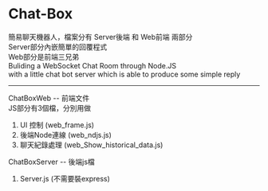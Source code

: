 # Chat-Box
簡易聊天機器人，檔案分有 Server後端 和 Web前端 兩部分 <br>
Server部分內嵌簡單的回覆程式 <br>
Web部分是前端三兄弟 <br>
Buliding a WebSocket Chat Room through Node.JS <br> 
with a little chat bot server which is able to produce some simple reply

----------------------------------------------------------------------------------------------------------------------------------------------------------------------------------
ChatBoxWeb -- 前端文件<br>
JS部分有3個檔，分別用做 <br>
1. UI 控制 (web_frame.js) <br>
2. 後端Node連線 (web_ndjs.js) <br>
3. 聊天紀錄處理 (web_Show_historical_data.js)

ChatBoxServer -- 後端js檔<br>
1. Server.js (不需要裝express)
